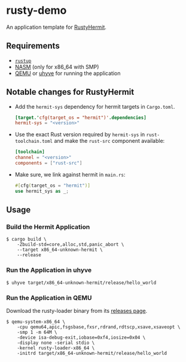 # rusty-demo

An application template for [RustyHermit](https://github.com/hermitcore/rusty-hermit).


## Requirements

* [`rustup`](https://www.rust-lang.org/tools/install)
* [NASM](https://nasm.us/) (only for x86_64 with SMP)
* [QEMU](https://www.qemu.org/) or [uhyve](https://github.com/hermitcore/uhyve) for running the application


## Notable changes for RustyHermit

*   Add the `hermit-sys` dependency for hermit targets in `Cargo.toml`.

    ```toml
    [target.'cfg(target_os = "hermit")'.dependencies]
    hermit-sys = "<version>"
    ```

*   Use the exact Rust version required by `hermit-sys` in `rust-toolchain.toml` and make the `rust-src` component available:

    ```toml
    [toolchain]
    channel = "<version>"
    components = ["rust-src"]
    ```

*   Make sure, we link against hermit in `main.rs`:

    ```rust
    #[cfg(target_os = "hermit")]
    use hermit_sys as _;
    ```


## Usage



### Build the Hermit Application

``` 
$ cargo build \
    -Zbuild-std=core,alloc,std,panic_abort \
    --target x86_64-unknown-hermit \
    --release
```


### Run the Application in uhyve

```
$ uhyve target/x86_64-unknown-hermit/release/hello_world
```


### Run the Application in QEMU

Download the rusty-loader binary from its [releases page](https://github.com/hermitcore/rusty-loader/releases).

```
$ qemu-system-x86_64 \
    -cpu qemu64,apic,fsgsbase,fxsr,rdrand,rdtscp,xsave,xsaveopt \
    -smp 1 -m 64M \
    -device isa-debug-exit,iobase=0xf4,iosize=0x04 \
    -display none -serial stdio \
    -kernel rusty-loader-x86_64 \
    -initrd target/x86_64-unknown-hermit/release/hello_world
```
